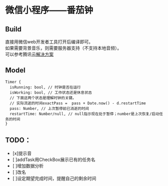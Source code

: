 # 微信小程序——番茄钟

## Build
直接用微信web开发者工具打开后编译即可。  
如果需要背景音乐，则需要服务器支持（不支持本地音频）。  
可以参考腾讯云[解决方案](https://www.qcloud.com/solution/la)

## Model
```
Timer {
  isRunning: bool, // 时钟是否在运行
  isWorking: bool, // 工作状态还是休息状态
  // 下面这两个状态是理解时钟的关键。
  // 实际流逝的时间exactPass =  pass + Date.now() - d.restartTime
  pass: Number, // 上次暂停前已消逝的时间
  restartTime: Number/null, // null指示现在处于暂停；number是上次恢复/启动任务的时间
}
```

## TODO：
- [x]提示音
- [ ]addTask用CheckBox展示已有的任务名
- [ ]增加数据分析
- [ ]改名
- [ ]设定期望完成时间，提醒自己的剩余时间
